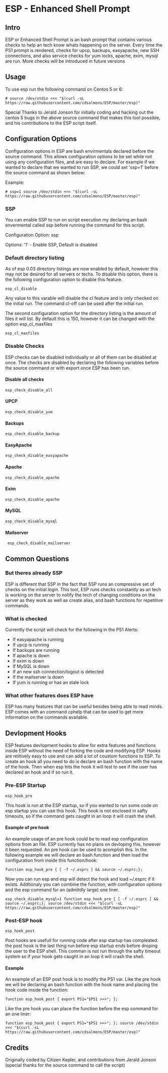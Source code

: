 ESP - Enhanced Shell Prompt
===========================

Intro 
----

ESP or Enhanced Shell Prompt is an bash prompt that contains various checks to help an tech know whats happening on the server.  Every time the PS1 prompt is rendered, checks for upcp, backups, easyapache, new SSH connections, and also service checks for yum locks, apache, exim, mysql are run.  More checks will be introduced in future versions

Usage
-----

To use esp run the following command on Centos 5 or 6:

    # source /dev/stdin <<< "$(curl -sL https://raw.githubusercontent.com/cdsalmons/ESP/master/esp)"

Special Thanks to Jerald Jonson for initially coding and hacking out the centos 5 bugs in the above source command that makes this tool possible, and his contributions to the ESP script itself.

Configuration Options
---------------------

Configuration options in ESP are bash envirmentals declared before the source command.  This allows configuration options to be set while not using any configuration files, and are easy to declare.  For example if we wanted to declare that we wanted to run SSP, we could set 'ssp=1' before the source command as shown below:

Example:

    # ssp=1 source /dev/stdin <<< "$(curl -sL https://raw.githubusercontent.com/cdsalmons/ESP/master/esp)"

### SSP 

You can enable SSP to run on script execution my declaring an bash envermental called ssp before running the command for this script.  

Configuration Option: ssp

Options: '1' - Enable SSP, Default is disabled

### Default directory listing

As of esp 0.03 directory listings are now enabled by default, however this may not be desired for all servers or techs.  To disable this option, there is the following configuration option to disable this feature. 

    esp_cl_disable

Any value to this varable will disable the cl feature and is only checked on the initial run. The command cl-off can be used after the initial run.

The second configuration option for the directory listing is the amount of files it will list.  By default this is 150, however it can be changed with the option esp_cl_maxfiles

    esp_cl_maxfiles


### Disable Checks

ESP checks can be disabled individually or all of them can be disabled at once.  The checks are disabled by declaring the following variables before the source command or with export once ESP has been run.

#### Disable all checks

    esp_check_disable_all

#### UPCP

    esp_check_disable_yum

#### Backups

    esp_check_disable_backup

#### EasyApache

    esp_check_disable_easyapache

#### Apache

    esp_check_disable_apache

#### Exim

    esp_check_disable_apache

#### MySQL

    esp_check_disable_mysql

#### Mailserver

     esp_check_disable_mailserver

Common Questions
----------------

### But theres already SSP ###

ESP is different that SSP in the fact that SSP runs an compressive set of checks on the initial login.  This tool, ESP runs checks constantly as an tech is working on the server to notify the tech of changing conditions on the server as they work as well as create alias, and bash functions for repetitive commands.

### What is checked ###

Currently the script will check for the following in the PS1 Alerts:
* If easyapache is running
* If upcp is running
* If backups are running
* If apache is down 
* If exim is down
* If MySQL is down
* If an new ssh connection/logout is detected
* If the mailserver is down
* If yum is running or has an stale lock

### What other features does ESP have ###

ESP has many features that can be useful besides being able to read minds.   ESP comes with an command cphelp that can be used to get more information on the commands available.

Devlopment Hooks
----------------

ESP features devlopment hooks to allow for extra features and functions inside ESP without the need of forking the code and modifying ESP.  Hooks are relitively easy to use and can add a lot of coustom functions to ESP.  To create an hook all you need to do is declare an bash function with the name of the hook.  Then when esp hits the hook it will test to see if the user has declared an hook and if so run it. 


### Pre-ESP Startup 

    esp_hook_pre

This hook is run at the ESP startup, so if you wanted to run some code on esp startup you can use this hook. This hook is not enclosed in safty timeouts, so if the command gets caught in an loop it will crash the shell.

#### Example of pre hook

An example usage of an pre hook could be to read esp configuration options from an file.  ESP currently has no plans on devloping this, however it been requested.  An pre hook can be used to acomplish this.  In the following example we will declare an bash function and then load the configuration from inside this function/hook:

    function esp_hook_pre { [ -f ~/.esprc ] && source ~/.esprc;};

Now you can run esp and esp will detect the hook and load ~/.esprc if it exists.  Addtionaly you can combine the function, with configuration options and the esp command for an (admitdly large) one liner. 

    esp_check_disable_mysql=1 function esp_hook_pre { [ -f ~/.esprc ] && source ~/.esprc;}; source /dev/stdin <<< "$(curl -sL https://raw.githubusercontent.com/cdsalmons/ESP/master/esp)"

### Post-ESP hook 

    esp_hook_post

Post hooks are usefull for running code after esp startup has compleated.  the post hook is the last thing run before esp startup ends before droping the user to the ESP shell.  This comman is not run through the safty timeout system so if your hook gets caught in an loop it will crash the shell.

#### Example

An example of an ESP post hook is to modify the PS1 var.  Like the pre hook we will be declaring an bash function with the hook name and placing the hook code inside the function:

    function esp_hook_post { export PS1="$PS1 >>>"; };

Like the pre hook you can place the function before the esp command for an one liner:

    function esp_hook_post { export PS1="$PS1 >>>"; }; source /dev/stdin <<< "$(curl -sL https://raw.githubusercontent.com/cdsalmons/ESP/master/esp)"


Credits
-------

Originally coded by Citizen Kepler, and contributions from Jerald Jonson (special thanks for the source command to call the script)
